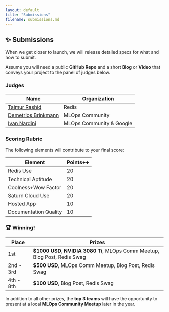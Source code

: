 ```yaml
---
layout: default
title: "Submissions"
filename: submissions.md
---
```


## ✨ Submissions
When we get closer to launch, we will release detailed specs for what and how to submit.

Assume you will need a public **GitHub Repo** and a short **Blog** or **Video** that conveys your project to the panel of judges below.

### Judges

| Name        | Organization |
| ----------- | ----------- |
| [Taimur Rashid](https://www.linkedin.com/in/taimurrashid/)    | Redis       |
| [Demetrios Brinkmann](https://www.linkedin.com/in/dpbrinkm/)   | MLOps Community        |
| [Ivan Nardini](https://www.linkedin.com/in/ivan-nardini/)   | MLOps Community & Google      |

### Scoring Rubric
The following elements will contribute to your final score:

| Element        | Points++ |
| ----------- | ----------- |
| Redis Use | 20 |
| Technical Aptitude | 20 |
| Coolness+Wow Factor | 20 |
| Saturn Cloud Use | 20 |
| Hosted App | 10 |
| Documentation Quality | 10 |


### 🏆 Winning!

| Place        | Prizes |
| ----------- | ----------- |
| 1st | **$1000 USD**, **NVIDIA 3080 Ti**, MLOps Comm Meetup, Blog Post, Redis Swag |
| 2nd - 3rd | **$500 USD**, MLOps Comm Meetup, Blog Post, Redis Swag |
| 4th - 8th | **$100 USD**, Blog Post, Redis Swag |

In addition to all other prizes, the **top 3 teams** will have the opportunity to present at a local **MLOps Community Meetup** later in the year.
